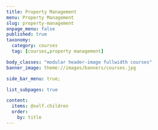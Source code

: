 ```yaml
---
title: Property Management
menu: Property Management
slug: property-management
onpage_menu: false
published: true
taxonomy:
  category: courses
  tag: [courses,property management]

body_classes: "modular header-image fullwidth courses"
banner_image: theme://images/banners/courses.jpg

side_bar_menu: true;

list_subpages: true

content:
  items: @self.children
  order:
    by: title
---
```

